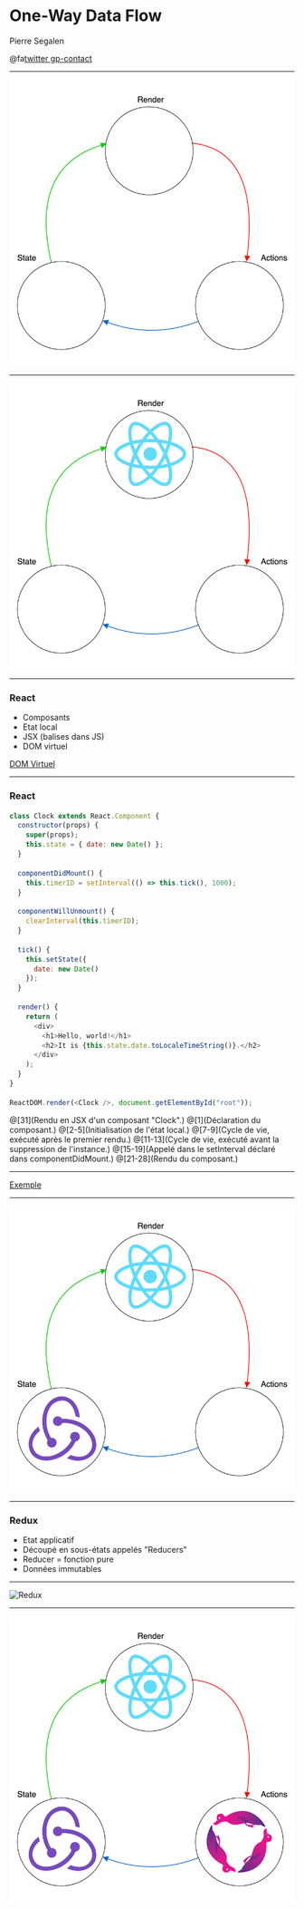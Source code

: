 # One-Way Data Flow

Pierre Segalen

@fa[twitter gp-contact](@psegalen)

---

![Principe](images/OneWayDataFlow.png)

---

![Render](images/OneWayDataFlow_render.png)

---

### React

* Composants
* Etat local
* JSX (balises dans JS)
* DOM virtuel

[DOM Virtuel](http://arqex.com/wp-content/uploads/2015/02/trees.png)

---

### React

```javascript
class Clock extends React.Component {
  constructor(props) {
    super(props);
    this.state = { date: new Date() };
  }

  componentDidMount() {
    this.timerID = setInterval(() => this.tick(), 1000);
  }

  componentWillUnmount() {
    clearInterval(this.timerID);
  }

  tick() {
    this.setState({
      date: new Date()
    });
  }

  render() {
    return (
      <div>
        <h1>Hello, world!</h1>
        <h2>It is {this.state.date.toLocaleTimeString()}.</h2>
      </div>
    );
  }
}

ReactDOM.render(<Clock />, document.getElementById("root"));
```

@[31](Rendu en JSX d'un composant "Clock".)
@[1](Déclaration du composant.)
@[2-5](Initialisation de l'état local.)
@[7-9](Cycle de vie, exécuté après le premier rendu.)
@[11-13](Cycle de vie, exécuté avant la suppression de l'instance.)
@[15-19](Appelé dans le setInterval déclaré dans componentDidMount.)
@[21-28](Rendu du composant.)

---

[Exemple](https://codepen.io/gaearon/pen/amqdNA?editors=0010)

---

![State](images/OneWayDataFlow_state.png)

---

### Redux

* Etat applicatif
* Découpé en sous-états appelés "Reducers"
* Reducer = fonction pure
* Données immutables

---

![Redux](http://jonnyreeves.co.uk/images/2016/redux-middleware/redux-with-middleware.png)

---

![Actions](images/OneWayDataFlow_actions.png)
